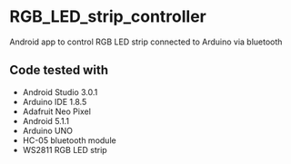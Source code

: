 # RGB_LED_strip_controller
Android app to control RGB LED strip connected to Arduino via bluetooth

## Code tested with
+ Android Studio 3.0.1
+ Arduino IDE 1.8.5
+ Adafruit Neo Pixel
+ Android 5.1.1
+ Arduino UNO
+ HC-05 bluetooth module
+ WS2811 RGB LED strip
